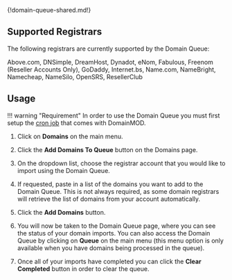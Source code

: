 {!domain-queue-shared.md!}

Supported Registrars
--------------------
The following registrars are currently supported by the Domain Queue:

Above.com, DNSimple, DreamHost, Dynadot, eNom, Fabulous, Freenom (Reseller Accounts Only), GoDaddy, Internet.bs, Name.com, NameBright, Namecheap, NameSilo, OpenSRS, ResellerClub

Usage
-----

!!! warning "Requirement"
    In order to use the Domain Queue you must first setup the [cron job](getting-started.md#cron-job) that comes with DomainMOD.

1. Click on **Domains** on the main menu.

2. Click the **Add Domains To Queue** button on the Domains page.

3. On the dropdown list, choose the registrar account that you would like to import using the Domain Queue.

4. If requested, paste in a list of the domains you want to add to the Domain Queue. This is not always required, as some domain registrars will retrieve the list of domains from your account automatically.

5. Click the **Add Domains** button.

6. You will now be taken to the Domain Queue page, where you can see the status of your domain imports. You can also access the Domain Queue by clicking on **Queue** on the main menu (this menu option is only available when you have domains being processed in the queue).

7. Once all of your imports have completed you can click the **Clear Completed** button in order to clear the queue.
